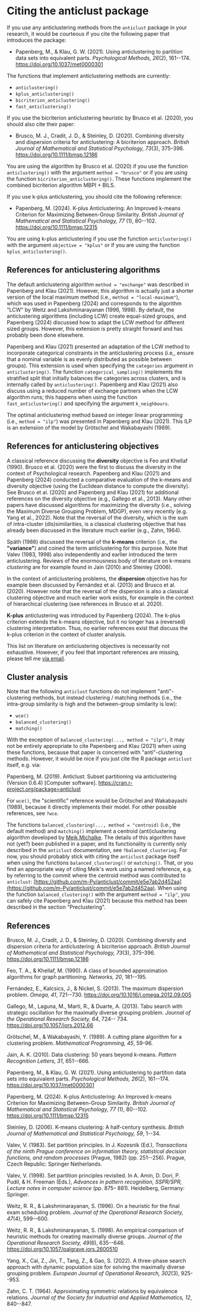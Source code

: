 # Citing the anticlust package

If you use any anticlustering methods from the `anticlust` package in your research, it would be courteous if you cite the following paper that introduces the package:

- Papenberg, M., & Klau, G. W. (2021). Using anticlustering to partition data sets into equivalent parts. *Psychological Methods, 26*(2), 161--174. https://doi.org/10.1037/met0000301

The functions that implement anticlustering methods are currently:

- `anticlustering()`
- `kplus_anticlustering()`
- `bicriterion_anticlustering()`
- `fast_anticlustering()`

If you use the bicriterion anticlustering heuristic by Brusco et al. (2020), you should also cite their paper: 

- Brusco, M. J., Cradit, J. D., & Steinley, D. (2020). Combining diversity and dispersion criteria for anticlustering: A bicriterion approach. *British Journal of Mathematical and Statistical Psychology, 73*(3), 375–396. https://doi.org/10.1111/bmsp.12186

You are using the algorithm by Brusco et al. (2020) if you use the function `anticlustering()` with the argument `method = "brusco"` or if you are using the function `bicriterion_anticlustering()`. These functions implement the combined bicriterion algorithm MBPI + BILS. 

If you use k-plus anticlustering, you should cite the following reference:

- Papenberg, M. (2024). K-plus Anticlustering: An Improved k-means Criterion for Maximizing Between-Group Similarity. *British Journal of Mathematical and Statistical Psychology, 77* (1), 80--102. https://doi.org/10.1111/bmsp.12315

You are using k-plus anticlustering if you use the function `anticlustering()` with the argument `objective = "kplus"` or if you are using the function `kplus_anticlustering()`.

## References for anticlustering algorithms

The default anticlustering algorithm `method = "exchange"` was described in Papenberg and Klau (2021). However, this algorithm is actually just a shorter version of the local maximum method (i.e., `method = "local-maximum"`), which was used in Papenberg (2024) and corresponds to the algorithm "LCW" by Weitz and Lakshminarayanan (1996, 1998). By default, the anticlustering algorithms (including LCW) create equal-sized groups, and Papenberg (2024) discussed how to adapt the LCW method for different sized groups. However, this extension is pretty straight forward and has probably been done elsewhere. 

Papenberg and Klau (2021) presented an adaptation of the LCW method to incorporate categorical constraints in the anticlustering process (i.e,, ensure that a nominal variable is as evenly distributed as possible between groups). This extension is used when specifying the `categories` argument in `anticlustering()`. The function `categorical_sampling()` implements the stratified split that initially balances the categories across clusters, and is internally called by `anticlustering()`. Papenberg and Klau (2021) also discuss using a reduced number of exchange partners when the LCW algorithm runs; this happens when using the function `fast_anticlustering()` and specifying the argument `k_neighbours`.

The optimal anticlustering method based on integer linear programming (i.e., `method = "ilp"`) was presented in Papenberg and Klau (2021). This ILP is an extension of the model by Grötschel and Wakabayashi (1989).

## References for anticlustering objectives

A classical reference discussing the **diversity** objective is Feo and Khellaf (1990). Brusco et al. (2020) were the first to discuss the diversity in the context of Psychological research. Papenberg and Klau (2021) and Papenberg (2024) conducted a comparative evaluation of the k-means and diversity objective (using the Euclidean distance to compute the diversity). See Brusco et al. (2020) and Papenberg and Klau (2021) for additional references on the diversity objective (e.g., Gallego et al., 2013). Many other papers have discussed algorithms for maximizing the diversity (i.e., solving the Maximum Diverse Grouping Problem, MDGP), even very recently (e.g. Yang et al., 2022). Note that the reversal of the diversity, which is the sum of intra-cluster (dis)similarities, is a classical clustering objective that has already been discussed in the literature much earlier (e.g., Zahn, 1964).

Späth (1986) discussed the reversal of the **k-means** criterion (i.e., the **"variance"**) and coined the term anticlustering for this purpose. Note that Valev (1983, 1998) also independently and earlier introduced the term anticlustering. Reviews of the enormousness body of literature on k-means *clustering* are for example found in Jain (2010) and Steinley (2006).

In the context of anticlustering problems, the **dispersion** objective has for example been discussed by Fernández et al. (2013) and Brusco et al. (2020). However note that the reversal of the dispersion is also a classical clustering objective and much earlier work exists, for example in the context of hierarchical clustering (see references in Brusco et al. 2020).

**K-plus** anticlustering was introduced by Papenberg (2024). The k-plus criterion extends the k-means objective, but it no longer has a (reversed) clustering interpretation. Thus, no earlier references exist that discuss the k-plus criterion in the context of cluster analysis. 

This list on literature on anticlustering objectives is necessarily not exhaustive. However, if you feel that important references are missing, please tell me <a href="mailto:martin.papenberg@hhu.de">via email</a>.

## Cluster analysis

Note that the following `anticlust` functions do not implement "anti"-clustering methods, but instead clustering / matching methods (i.e., the intra-group similarity is high and the between-group similarity is low):

- `wce()`
- `balanced_clustering()`
- `matching()`

With the exception of `balanced_clustering(..., method = "ilp")`, it may not be entirely appropriate to cite Papenberg and Klau (2021) when using these functions, because that paper is concerned with "anti"-clustering methods. However, it would be nice if you just cite the R package `anticlust` itself, e.g. via:

Papenberg, M. (2019). Anticlust: Subset partitioning via anticlustering (Version 0.6.4) [Computer software]. https://cran.r-project.org/package=anticlust

For `wce()`, the "scientific" reference would be Grötschel and Wakabayashi (1989), because it directly implements their model. For other possible references, see `?wce`. 

The functions `balanced_clustering(..., method = "centroid)` (i.e., the default method) and `matching()` implement a centroid (anti)clustering algorithm developed by [Meik Michalke](https://www.psychologie.hhu.de/arbeitsgruppen/diagnostik-und-differentielle-psychologie/arbeitsgruppe). The details of this algorithm have not (yet?) been published in a paper, and its functionality is currently only described in the `anticlust` documentation, see `?balanced_clustering`. For now, you should probably stick with citing the `anticlust` package itself when using the functions `balanced_clustering()` or `matching()`. That, or you find an appropriate way of citing Meik's work using a named reference, e.g. by referring to the commit where the centroid method was contributed to `anticlust`:  [https://github.com/m-Py/anticlust/commit/e5e7ab2d452aa](https://github.com/m-Py/anticlust/commit/e5e7ab2d452aa). When using the function `balanced_clustering()` with the argument `method = "ilp"`, you can safely cite Papenberg and Klau (2021) because this method has been described in the section "Preclustering". 

## References

Brusco, M. J., Cradit, J. D., & Steinley, D. (2020). Combining diversity and dispersion criteria for anticlustering: A bicriterion approach. *British Journal of Mathematical and Statistical Psychology, 73*(3), 375–396. https://doi.org/10.1111/bmsp.12186

Feo, T. A., & Khellaf, M. (1990). A class of bounded approximation algorithms for graph partitioning. *Networks, 20*, 181--195.

Fernández, E., Kalcsics, J., & Nickel, S. (2013). The maximum dispersion problem. *Omega, 41*, 721--730. https://doi.org/10.1016/j.omega.2012.09.005

Gallego, M., Laguna, M., Marti, R., & Duarte, A. (2013). Tabu search with strategic oscillation for the
maximally diverse grouping problem. *Journal of the Operational Research Society, 64*, 724--
734. https://doi.org/10.1057/jors.2012.66

Grötschel, M., & Wakabayashi, Y. (1989). A cutting plane algorithm for a clustering problem. *Mathematical Programming, 45*, 59-96.

Jain, A. K. (2010). Data clustering: 50 years beyond k-means. *Pattern Recognition Letters, 31*, 651--666.

Papenberg, M., & Klau, G. W. (2021). Using anticlustering to partition data sets into equivalent parts. *Psychological Methods, 26*(2), 161--174. https://doi.org/10.1037/met0000301

Papenberg, M. (2024). K-plus Anticlustering: An Improved k-means Criterion for Maximizing Between-Group Similarity. *British Journal of Mathematical and Statistical Psychology, 77* (1), 80--102. https://doi.org/10.1111/bmsp.12315

Steinley, D. (2006). K-means clustering: A half-century synthesis. *British Journal of Mathematical and Statistical Psychology, 59*, 1--34.

Valev, V. (1983). Set partition principles. In J. Kozesnik (Ed.), *Transactions of the ninth Prague conference on information theory, statistical decision functions, and random processes* (Prague, 1982) (pp. 251--256). Prague, Czech Republic: Springer Netherlands.

Valev, V. (1998). Set partition principles revisited. In A. Amin, D. Dori, P. Pudil, & H. Freeman (Eds.), *Advances in pattern recognition, SSPR/SPR, Lecture notes in computer science* (pp. 875– 881). Heidelberg,
Germany: Springer.

Weitz, R. R., & Lakshminarayanan, S. (1996). On a heuristic for the final exam scheduling problem. *Journal of the Operational Research Society, 47*(4), 599--600.

Weitz, R. R., & Lakshminarayanan, S. (1998). An empirical comparison of heuristic methods for creating maximally diverse groups. *Journal of the Operational Research Society, 49*(6), 635--646. https://doi.org/10.1057/palgrave.jors.2600510

Yang, X., Cai, Z., Jin, T., Tang, Z., & Gao, S. (2022). A three-phase search approach with dynamic population size for solving the maximally diverse grouping problem. *European Journal of Operational Research, 302*(3), 925--953.

Zahn, C. T. (1964). Approximating symmetric relations by equivalence relations. *Journal of the Society for Industrial and Applied Mathematics, 12*, 840--847.

